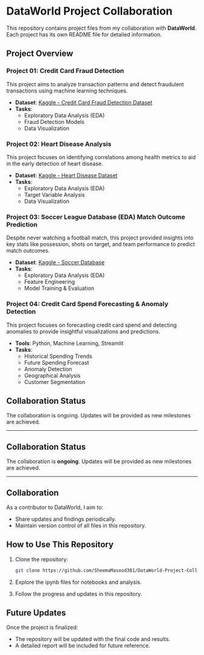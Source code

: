 # DataWorld Project Collaboration

This repository contains project files from my collaboration with **DataWorld**. Each project has its own README file for detailed information.

## Project Overview

### Project 01: Credit Card Fraud Detection
This project aims to analyze transaction patterns and detect fraudulent transactions using machine learning techniques.
- **Dataset**: [Kaggle - Credit Card Fraud Detection Dataset](https://www.kaggle.com/datasets/mlg-ulb/creditcardfraud)
- **Tasks**:
  - Exploratory Data Analysis (EDA)
  - Fraud Detection Models
  - Data Visualization

### Project 02: Heart Disease Analysis
This project focuses on identifying correlations among health metrics to aid in the early detection of heart disease.
- **Dataset**: [Kaggle - Heart Disease Dataset](https://www.kaggle.com/datasets/redwankarimsony/heart-disease-data)
- **Tasks**:
  - Exploratory Data Analysis (EDA)
  - Target Variable Analysis
  - Data Visualization

### Project 03: Soccer League Database (EDA) Match Outcome Prediction
Despite never watching a football match, this project provided insights into key stats like possession, shots on target, and team performance to predict match outcomes.
- **Dataset**: [Kaggle - Soccer Database](https://www.kaggle.com/hugomathien/soccer)
- **Tasks**:
  - Exploratory Data Analysis (EDA)
  - Feature Engineering
  - Model Training & Evaluation

### Project 04: Credit Card Spend Forecasting & Anomaly Detection
This project focuses on forecasting credit card spend and detecting anomalies to provide insightful visualizations and predictions.
- **Tools**: Python, Machine Learning, Streamlit
- **Tasks**:
  - Historical Spending Trends
  - Future Spending Forecast
  - Anomaly Detection
  - Geographical Analysis
  - Customer Segmentation

## Collaboration Status
The collaboration is ongoing. Updates will be provided as new milestones are achieved.

***************

## Collaboration Status
The collaboration is **ongoing**. Updates will be provided as new milestones are achieved.

**********************
## Collaboration

As a contributor to DataWorld, I aim to:
- Share updates and findings periodically.
- Maintain version control of all files in this repository.

## How to Use This Repository

1. Clone the repository:
   ```bash
   git clone https://github.com/SheemaMasood381/DataWorld-Project-Collaboration.git

2. Explore the ipynb files for notebooks and analysis.

3. Follow the progress and updates in this repository.

## Future Updates

Once the project is finalized:
- The repository will be updated with the final code and results.
- A detailed report will be included for future reference.

